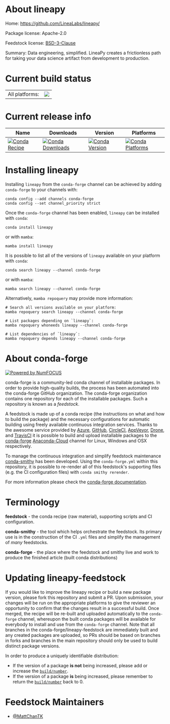 About lineapy
=============

Home: https://github.com/LineaLabs/lineapy/

Package license: Apache-2.0

Feedstock license: [BSD-3-Clause](https://github.com/conda-forge/lineapy-feedstock/blob/main/LICENSE.txt)

Summary: Data engineering, simplified. LineaPy creates a frictionless path for taking your data science artifact from development to production.

Current build status
====================


<table><tr><td>All platforms:</td>
    <td>
      <a href="https://dev.azure.com/conda-forge/feedstock-builds/_build/latest?definitionId=16277&branchName=main">
        <img src="https://dev.azure.com/conda-forge/feedstock-builds/_apis/build/status/lineapy-feedstock?branchName=main">
      </a>
    </td>
  </tr>
</table>

Current release info
====================

| Name | Downloads | Version | Platforms |
| --- | --- | --- | --- |
| [![Conda Recipe](https://img.shields.io/badge/recipe-lineapy-green.svg)](https://anaconda.org/conda-forge/lineapy) | [![Conda Downloads](https://img.shields.io/conda/dn/conda-forge/lineapy.svg)](https://anaconda.org/conda-forge/lineapy) | [![Conda Version](https://img.shields.io/conda/vn/conda-forge/lineapy.svg)](https://anaconda.org/conda-forge/lineapy) | [![Conda Platforms](https://img.shields.io/conda/pn/conda-forge/lineapy.svg)](https://anaconda.org/conda-forge/lineapy) |

Installing lineapy
==================

Installing `lineapy` from the `conda-forge` channel can be achieved by adding `conda-forge` to your channels with:

```
conda config --add channels conda-forge
conda config --set channel_priority strict
```

Once the `conda-forge` channel has been enabled, `lineapy` can be installed with `conda`:

```
conda install lineapy
```

or with `mamba`:

```
mamba install lineapy
```

It is possible to list all of the versions of `lineapy` available on your platform with `conda`:

```
conda search lineapy --channel conda-forge
```

or with `mamba`:

```
mamba search lineapy --channel conda-forge
```

Alternatively, `mamba repoquery` may provide more information:

```
# Search all versions available on your platform:
mamba repoquery search lineapy --channel conda-forge

# List packages depending on `lineapy`:
mamba repoquery whoneeds lineapy --channel conda-forge

# List dependencies of `lineapy`:
mamba repoquery depends lineapy --channel conda-forge
```


About conda-forge
=================

[![Powered by
NumFOCUS](https://img.shields.io/badge/powered%20by-NumFOCUS-orange.svg?style=flat&colorA=E1523D&colorB=007D8A)](https://numfocus.org)

conda-forge is a community-led conda channel of installable packages.
In order to provide high-quality builds, the process has been automated into the
conda-forge GitHub organization. The conda-forge organization contains one repository
for each of the installable packages. Such a repository is known as a *feedstock*.

A feedstock is made up of a conda recipe (the instructions on what and how to build
the package) and the necessary configurations for automatic building using freely
available continuous integration services. Thanks to the awesome service provided by
[Azure](https://azure.microsoft.com/en-us/services/devops/), [GitHub](https://github.com/),
[CircleCI](https://circleci.com/), [AppVeyor](https://www.appveyor.com/),
[Drone](https://cloud.drone.io/welcome), and [TravisCI](https://travis-ci.com/)
it is possible to build and upload installable packages to the
[conda-forge](https://anaconda.org/conda-forge) [Anaconda-Cloud](https://anaconda.org/)
channel for Linux, Windows and OSX respectively.

To manage the continuous integration and simplify feedstock maintenance
[conda-smithy](https://github.com/conda-forge/conda-smithy) has been developed.
Using the ``conda-forge.yml`` within this repository, it is possible to re-render all of
this feedstock's supporting files (e.g. the CI configuration files) with ``conda smithy rerender``.

For more information please check the [conda-forge documentation](https://conda-forge.org/docs/).

Terminology
===========

**feedstock** - the conda recipe (raw material), supporting scripts and CI configuration.

**conda-smithy** - the tool which helps orchestrate the feedstock.
                   Its primary use is in the construction of the CI ``.yml`` files
                   and simplify the management of *many* feedstocks.

**conda-forge** - the place where the feedstock and smithy live and work to
                  produce the finished article (built conda distributions)


Updating lineapy-feedstock
==========================

If you would like to improve the lineapy recipe or build a new
package version, please fork this repository and submit a PR. Upon submission,
your changes will be run on the appropriate platforms to give the reviewer an
opportunity to confirm that the changes result in a successful build. Once
merged, the recipe will be re-built and uploaded automatically to the
`conda-forge` channel, whereupon the built conda packages will be available for
everybody to install and use from the `conda-forge` channel.
Note that all branches in the conda-forge/lineapy-feedstock are
immediately built and any created packages are uploaded, so PRs should be based
on branches in forks and branches in the main repository should only be used to
build distinct package versions.

In order to produce a uniquely identifiable distribution:
 * If the version of a package **is not** being increased, please add or increase
   the [``build/number``](https://docs.conda.io/projects/conda-build/en/latest/resources/define-metadata.html#build-number-and-string).
 * If the version of a package **is** being increased, please remember to return
   the [``build/number``](https://docs.conda.io/projects/conda-build/en/latest/resources/define-metadata.html#build-number-and-string)
   back to 0.

Feedstock Maintainers
=====================

* [@MattChanTK](https://github.com/MattChanTK/)


